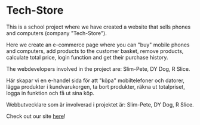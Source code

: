 # Tech-Store
This is a school project where we have created a website that sells phones and computers (company "Tech-Store").

Here we create an e-commerce page where you can "buy" mobile phones and computers,
add products to the customer basket, remove products, calculate total price, login function and get their purchase history.

The webdevelopers involved in the project are: Slim-Pete, DY Dog, R Slice.

Här skapar vi en e-handel sida för att "köpa" mobiltelefoner och datorer, 
lägga produkter i kundvarukorgen, ta bort produkter, räkna ut totalpriset, logga in funktion och få ut sina köp.

Webbutvecklare som är involverad i projektet är: Slim-Pete, DY Dog, R Slice.

Check out our site [here](https://ranchino.github.io/Tech-Store/)!
